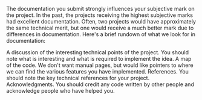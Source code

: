 The documentation you submit strongly influences your subjective mark on the project. In the past, the projects receiving the highest subjective marks had excellent documentation. Often, two projects would have approximately the same technical merit, but one would receive a much better mark due to differences in documentation. Here's a brief rundown of what we look for in documentation:

A discussion of the interesting technical points of the project. You should note what is interesting and what is required to implement the idea.
A map of the code. We don't want manual pages, but would like pointers to where we can find the various features you have implemented.
References. You should note the key technical references for your project.
Acknowledgments. You should credit any code written by other people and acknowledge people who have helped you.
